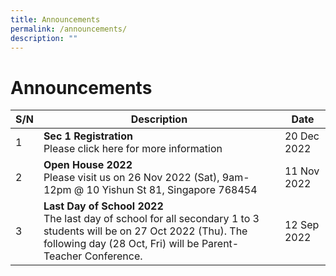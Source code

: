 ```yaml
---
title: Announcements
permalink: /announcements/
description: ""
---
```

# Announcements


| S/N | Description | Date |
| -------- | -------- | -------- |
|1|**Sec 1 Registration**<br>Please click here for more information|20 Dec 2022|
|2|**Open House 2022**<br>Please visit us on 26 Nov 2022 (Sat), 9am-12pm @ 10 Yishun St 81, Singapore 768454|11 Nov 2022
| 3    | **Last Day of School 2022** <br> The last day of school for all secondary 1 to 3 students will be on 27 Oct 2022 (Thu). The following day (28 Oct, Fri) will be Parent-Teacher Conference.    | 12 Sep 2022     |
